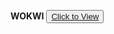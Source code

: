 **WOKWI**
<button>
  <a href="https://wokwi.com/projects/347010987752161874">Click to View </a>
 </button>
